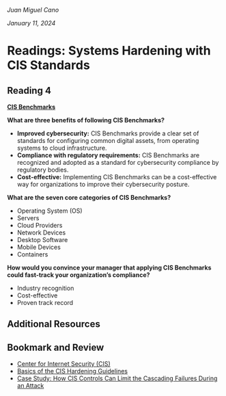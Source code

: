*Juan Miguel Cano*

*January 11, 2024*

# Readings: Systems Hardening with CIS Standards

## Reading 4
[**CIS Benchmarks**](https://www.ibm.com/cloud/learn/cis-benchmarks)

**What are three benefits of following CIS Benchmarks?**

- **Improved cybersecurity:** CIS Benchmarks provide a clear set of standards for configuring common digital assets, from operating systems to cloud infrastructure.
- **Compliance with regulatory requirements:** CIS Benchmarks are recognized and adopted as a standard for cybersecurity compliance by regulatory bodies.
- **Cost-effective:** Implementing CIS Benchmarks can be a cost-effective way for organizations to improve their cybersecurity posture. 

**What are the seven core categories of CIS Benchmarks?**

- Operating System (OS)
- Servers
- Cloud Providers
- Network Devices
- Desktop Software
- Mobile Devices
- Containers

**How would you convince your manager that applying CIS Benchmarks could fast-track your organization’s compliance?**

- Industry recognition
- Cost-effective
- Proven track record

## Additional Resources


## Bookmark and Review
- [Center for Internet Security (CIS)](https://www.cisecurity.org/)
- [Basics of the CIS Hardening Guidelines](https://blog.rsisecurity.com/basics-of-the-cis-hardening-guidelines/)
- [Case Study: How CIS Controls Can Limit the Cascading Failures During an Attack](https://www.sans.org/reading-room/whitepapers/casestudies/case-study-cis-controls-limit-cascading-failures-attack-36957)